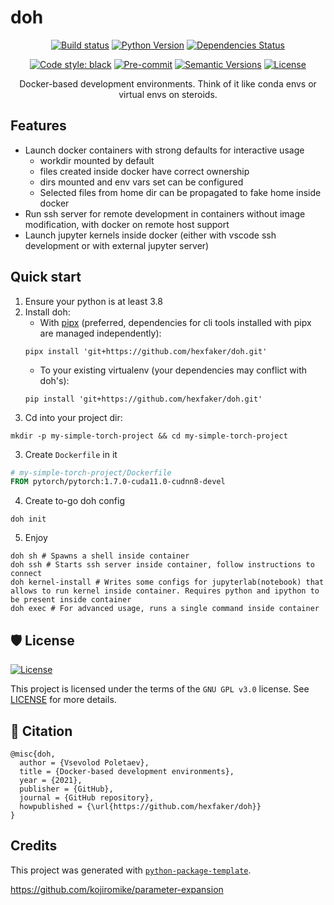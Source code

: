 
# doh

<div align="center">

[![Build status](https://github.com/hexfaker/doh/workflows/build/badge.svg?branch=master&event=push)](https://github.com/hexfaker/doh/actions?query=workflow%3Abuild)
[![Python Version](https://img.shields.io/pypi/pyversions/doh.svg)](https://pypi.org/project/doh/)
[![Dependencies Status](https://img.shields.io/badge/dependencies-up%20to%20date-brightgreen.svg)](https://github.com/hexfaker/doh/pulls?utf8=%E2%9C%93&q=is%3Apr%20author%3Aapp%2Fdependabot)

[![Code style: black](https://img.shields.io/badge/code%20style-black-000000.svg)](https://github.com/psf/black)
[![Pre-commit](https://img.shields.io/badge/pre--commit-enabled-brightgreen?logo=pre-commit&logoColor=white)](https://github.com/hexfaker/doh/blob/master/.pre-commit-config.yaml)
[![Semantic Versions](https://img.shields.io/badge/%F0%9F%9A%80-semantic%20versions-informational.svg)](https://github.com/hexfaker/doh/releases)
[![License](https://img.shields.io/github/license/hexfaker/doh)](https://github.com/hexfaker/doh/blob/master/LICENSE)

Docker-based development environments. Think of it like conda envs or virtual envs on steroids.
</div> 

## Features

- Launch docker containers with strong defaults for interactive usage
  - workdir mounted by default
  - files created inside docker have correct ownership
  - dirs mounted and env vars set can be configured
  - Selected files from home dir can be propagated to fake home inside docker
- Run ssh server for remote development in containers without image modification, with docker on remote host support
- Launch jupyter kernels inside docker (either with vscode ssh development or with external jupyter server)

## Quick start
1) Ensure your python is at least 3.8
2) Install doh:
   * With [pipx](https://pypa.github.io/pipx/) (preferred, dependencies for cli tools installed with pipx are managed independently):
    ```shell
    pipx install 'git+https://github.com/hexfaker/doh.git'
    ```
   * To your existing virtualenv (your dependencies may conflict with doh's):
    ```shell
    pip install 'git+https://github.com/hexfaker/doh.git'
    ```
3) Cd into your project dir:
  ```shell
  mkdir -p my-simple-torch-project && cd my-simple-torch-project
  ```
3) Create `Dockerfile` in it
```dockerfile
# my-simple-torch-project/Dockerfile
FROM pytorch/pytorch:1.7.0-cuda11.0-cudnn8-devel
```
4) Create to-go doh config
```shell
doh init
```
5) Enjoy
```shell
doh sh # Spawns a shell inside container
doh ssh # Starts ssh server inside container, follow instructions to connect
doh kernel-install # Writes some configs for jupyterlab(notebook) that allows to run kernel inside container. Requires python and ipython to be present inside container
doh exec # For advanced usage, runs a single command inside container
```

## 🛡 License

[![License](https://img.shields.io/github/license/hexfaker/doh)](https://github.com/hexfaker/doh/blob/master/LICENSE)

This project is licensed under the terms of the `GNU GPL v3.0` license. See [LICENSE](https://github.com/hexfaker/doh/blob/master/LICENSE) for more details.

## 📃 Citation

```
@misc{doh,
  author = {Vsevolod Poletaev},
  title = {Docker-based development environments},
  year = {2021},
  publisher = {GitHub},
  journal = {GitHub repository},
  howpublished = {\url{https://github.com/hexfaker/doh}}
}
```

## Credits

This project was generated with [`python-package-template`](https://github.com/TezRomacH/python-package-template).

https://github.com/kojiromike/parameter-expansion
